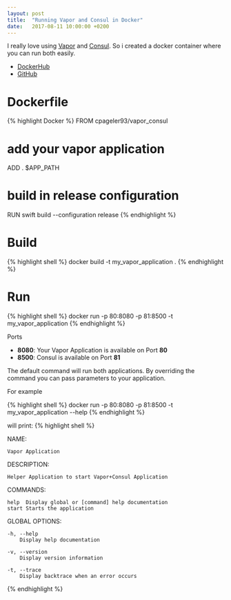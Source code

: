 ```yaml
---
layout: post
title:  "Running Vapor and Consul in Docker"
date:   2017-08-11 10:00:00 +0200
---
```


I really love using [Vapor](https://vapor.codes) and [Consul](https://www.consul.io). So i created a docker container where you can run both easily.

- [DockerHub](https://hub.docker.com/r/cpageler93/vapor_consul/)
- [GitHub](https://github.com/cpageler93/vapor_consul)

# Dockerfile

{% highlight Docker %}
FROM cpageler93/vapor_consul
 
# add your vapor application
ADD . $APP_PATH
 
# build in release configuration
RUN swift build --configuration release
{% endhighlight %}


# Build

{% highlight shell %}
docker build -t my_vapor_application . 
{% endhighlight %}

# Run

{% highlight shell %}
docker run -p 80:8080 -p 81:8500 -t my_vapor_application
{% endhighlight %}

Ports
- **8080**: Your Vapor Application is available on Port **80**
- **8500**: Consul is available on Port **81**

The default command will run both applications. By overriding the command you can pass parameters to your application.

For example 

{% highlight shell %}
docker run -p 80:8080 -p 81:8500 -t my_vapor_application --help
{% endhighlight %}

will print:
{% highlight shell %}

  NAME:

    Vapor Application

  DESCRIPTION:

    Helper Application to start Vapor+Consul Application

  COMMANDS:
        
    help  Display global or [command] help documentation                
    start Starts the application        

  GLOBAL OPTIONS:
        
    -h, --help 
        Display help documentation
        
    -v, --version 
        Display version information
        
    -t, --trace 
        Display backtrace when an error occurs
{% endhighlight %}